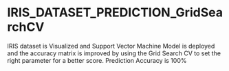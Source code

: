 # IRIS_DATASET_PREDICTION_GridSearchCV
IRIS  dataset is Visualized and Support Vector Machine Model is deployed and the accuracy matrix is improved by using the Grid Search CV to set the right parameter for a better score. Prediction Accuracy is 100%
